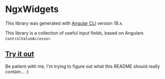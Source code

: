 # NgxWidgets

This library was generated with [Angular CLI](https://github.com/angular/angular-cli) version 18.x.

This library is a collection of useful input fields, based on Angulars `ControlValueAccessor`.

## <a href="https://gerandon.github.io/ngx-widgets/">Try it out</a>

Be patient with me, I'm trying to figure out what this README should really contain... :)
